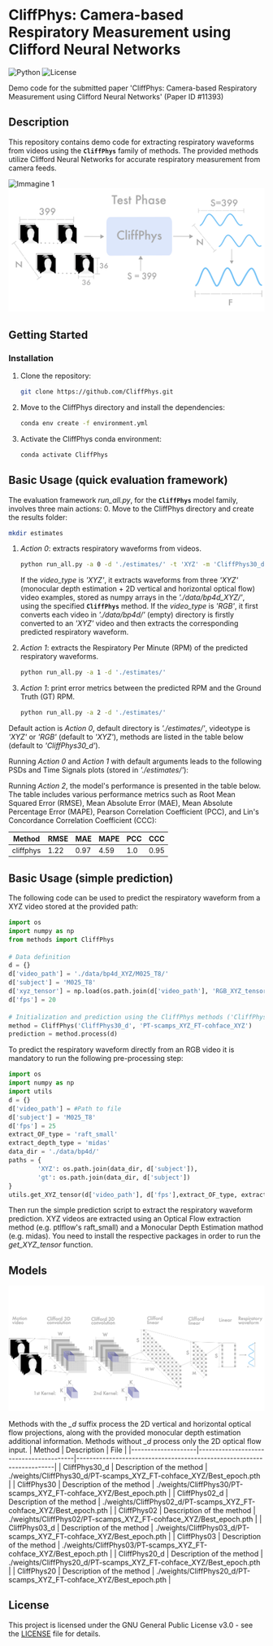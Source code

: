 # CliffPhys: Camera-based Respiratory Measurement using Clifford Neural Networks

![Python](https://img.shields.io/badge/python-3-blue.svg)
![License](https://img.shields.io/badge/License-GNU%20GPL%20v3-orange.svg)

Demo code for the submitted paper 'CliffPhys: Camera-based Respiratory Measurement using Clifford Neural Networks' (Paper ID #11393)

## Description
This repository contains demo code for extracting respiratory waveforms from videos using the **`CliffPhys`** family of methods. The provided methods utilize Clifford Neural Networks for accurate respiratory measurement from camera feeds.

![Immagine 1](./img/Motion_data.png)
![Immagine 2](./img/PreProcessing_Testing.png)

## Getting Started

### Installation
1. Clone the repository:
   ```sh
   git clone https://github.com/CliffPhys.git
   
2. Move to the CliffPhys directory and install the dependencies:
   ```sh
   conda env create -f environment.yml

3. Activate the CliffPhys conda environment:
   ```sh
   conda activate CliffPhys

## Basic Usage (quick evaluation framework)
The evaluation framework *run_all.py*, for the **`CliffPhys`** model family, involves three main actions:
0. Move to the CliffPhys directory and create the results folder:
   ```sh
   mkdir estimates
   ```
1. *Action 0*: extracts respiratory waveforms from videos.
   ```sh
   python run_all.py -a 0 -d './estimates/' -t 'XYZ' -m 'CliffPhys30_d'
   ```

   If the *video_type* is *'XYZ'*, it extracts waveforms from three *'XYZ'* (monocular depth estimation + 2D vertical and horizontal optical flow) video examples, stored as numpy    arrays in the *'./data/bp4d_XYZ/'*, using the specified **`CliffPhys`** method. If the *video_type* is *'RGB'*, it first converts each video in *'./data/bp4d/'* (empty) directory is firstly converted to an *'XYZ'* video and then extracts the corresponding predicted respiratory waveform.

3. *Action 1*: extracts the Respiratory Per Minute (RPM) of the predicted respiratory waveforms.
   ```sh
   python run_all.py -a 1 -d './estimates/' 

4. *Action 1*: print error metrics between the predicted RPM and the Ground Truth (GT) RPM.
   ```sh
   python run_all.py -a 2 -d './estimates/'

Default action is *Action 0*, default directory is *'./estimates/'*, videotype is *'XYZ'* or *'RGB'* (default to *'XYZ'*), methods are listed in the table below (default to *'CliffPhys30_d'*).

Running *Action 0* and *Action 1* with default arguments leads to the following PSDs and Time Signals plots (stored in *'./estimates/'*):

Running *Action 2*, the model's performance is presented in the table below. The table includes various performance metrics such as Root Mean Squared Error (RMSE), Mean Absolute Error (MAE), Mean Absolute Percentage Error (MAPE), Pearson Correlation Coefficient (PCC), and Lin's Concordance Correlation Coefficient (CCC):


|   Method  | RMSE | MAE  | MAPE | PCC | CCC  |
|-----------|------|------|------|-----|------|
| cliffphys | 1.22 | 0.97 | 4.59 | 1.0 | 0.95 |

## Basic Usage (simple prediction)
The following code can be used to predict the respiratory waveform from a XYZ video stored at the provided path:
```python
import os
import numpy as np
from methods import CliffPhys

# Data definition
d = {}
d['video_path'] = './data/bp4d_XYZ/M025_T8/'
d['subject'] = 'M025_T8'
d['xyz_tensor'] = np.load(os.path.join(d['video_path'], 'RGB_XYZ_tensor.npy'))
d['fps'] = 20

# Initialization and prediction using the CliffPhys methods ('CliffPhys30_d' model with training choice 'PT-scamps_XYZ_FT-cohface_XYZ')
method = CliffPhys('CliffPhys30_d', 'PT-scamps_XYZ_FT-cohface_XYZ')
prediction = method.process(d)
```

To predict the respiratory waveform directly from an RGB video it is mandatory to run the following pre-processing step:
```python
import os
import numpy as np
import utils
d = {}
d['video_path'] = #Path to file
d['subject'] = 'M025_T8'
d['fps'] = 25
extract_OF_type = 'raft_small'
extract_depth_type = 'midas'
data_dir = './data/bp4d/'
paths = {
		'XYZ': os.path.join(data_dir, d['subject']),
		'gt': os.path.join(data_dir, d['subject'])
}
utils.get_XYZ_tensor(d['video_path'], d['fps'],extract_OF_type, extract_depth_type, paths)
```
Then run the simple prediction script to extract the respiratory waveform prediction. XYZ videos are extracted using an Optical Flow extraction method (e.g. ptlflow's raft_small) and a Monocular Depth Estimation mathod (e.g. midas). You need to install the respective packages in order to run the *get_XYZ_tensor* function.


## Models

![Immagine 2](./img/Model_architecture.png)

Methods with the *_d* suffix process the 2D vertical and horizontal optical flow projections, along with the provided monocular depth estimation additional information. Methods without *_d* process only the 2D optical flow input.
| Method             | Description                            | File                                                                  |
|--------------------|----------------------------------------|-----------------------------------------------------------------------|
| CliffPhys30_d      | Description of the method              | ./weights/CliffPhys30_d/PT-scamps_XYZ_FT-cohface_XYZ/Best_epoch.pth   |
| CliffPhys30        | Description of the method              | ./weights/CliffPhys30/PT-scamps_XYZ_FT-cohface_XYZ/Best_epoch.pth     |
| CliffPhys02_d      | Description of the method              | ./weights/CliffPhys02_d/PT-scamps_XYZ_FT-cohface_XYZ/Best_epoch.pth   |
| CliffPhys02        | Description of the method              | ./weights/CliffPhys02/PT-scamps_XYZ_FT-cohface_XYZ/Best_epoch.pth     |
| CliffPhys03_d      | Description of the method              | ./weights/CliffPhys03_d/PT-scamps_XYZ_FT-cohface_XYZ/Best_epoch.pth   |
| CliffPhys03        | Description of the method              | ./weights/CliffPhys03/PT-scamps_XYZ_FT-cohface_XYZ/Best_epoch.pth     |
| CliffPhys20_d      | Description of the method              | ./weights/CliffPhys20_d/PT-scamps_XYZ_FT-cohface_XYZ/Best_epoch.pth   |
| CliffPhys20        | Description of the method              | ./weights/CliffPhys20_d/PT-scamps_XYZ_FT-cohface_XYZ/Best_epoch.pth   |

## License
This project is licensed under the GNU General Public License v3.0 - see the [LICENSE](LICENSE) file for details.
